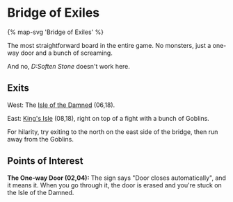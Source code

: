 # Bridge of Exiles

{% map-svg 'Bridge of Exiles' %}

The most straightforward board in the entire game. No monsters, just a one-way door and a bunch of screaming.

And no, *D:Soften Stone* doesn't work here.

## Exits

West: The [Isle of the Damned](/dragon-wars/maps/dilmun) (06,18).

East: [King's Isle](/dragon-wars/maps/dilmun) (08,18), right on top of a fight with a bunch of Goblins.

For hilarity, try exiting to the north on the east side of the bridge, then run away from the Goblins.

## Points of Interest

**The One-way Door (02,04):** The sign says "Door closes automatically", and it means it. When you go through it, the door is erased and you're stuck on the Isle of the Damned.
